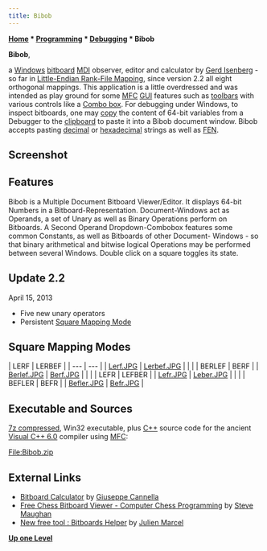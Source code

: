 ```yaml
---
title: Bibob
---
```

**[Home](Home "Home") * [Programming](Programming "Programming") * [Debugging](Debugging "Debugging") * Bibob**

**Bibob**,

a [Windows](Windows "Windows") [bitboard](Bitboards "Bitboards") [MDI](https://en.wikipedia.org/wiki/Multiple_document_interface) observer, editor and calculator by [Gerd Isenberg](Gerd_Isenberg "Gerd Isenberg") - so far in [Little-Endian Rank-File Mapping](Square_Mapping_Considerations#LittleEndianRankFileMapping "Square Mapping Considerations"), since version 2.2 all eight orthogonal mappings. This application is a little overdressed and was intended as play ground for some [MFC](https://en.wikipedia.org/wiki/Microsoft_Foundation_Class_Library) [GUI](GUI "GUI") features such as [toolbars](https://en.wikipedia.org/wiki/Toolbar) with various controls like a [Combo box](https://en.wikipedia.org/wiki/Combo_box). For debugging under Windows, to inspect bitboards, one may [copy](https://en.wikipedia.org/wiki/Cut,_copy,_and_paste) the content of 64-bit variables from a Debugger to the [clipboard](https://en.wikipedia.org/wiki/Clipboard_%28computing%29) to paste it into a Bibob document window. Bibob accepts pasting [decimal](https://en.wikipedia.org/wiki/Decimal) or [hexadecimal](https://en.wikipedia.org/wiki/Hexadecimal) strings as well as [FEN](Forsyth-Edwards_Notation "Forsyth-Edwards Notation").

## Screenshot

## [](File:Bibob.JPG) Features

Bibob is a Multiple Document Bitboard Viewer/Editor. It displays 64-bit Numbers in a Bitboard-Representation. Document-Windows act as Operands, a set of Unary as well as Binary Operations perform on Bitboards. A Second Operand Dropdown-Combobox features some common Constants, as well as Bitboards of other Document-
Windows - so that binary arithmetical and bitwise logical Operations may be performed between several Windows. Double click on a square toggles its state.

## Update 2.2

April 15, 2013

- Five new unary operators
- Persistent [Square Mapping Mode](Square_Mapping_Considerations "Square Mapping Considerations")

## Square Mapping Modes

|  LERF
|  LERBEF
|
| --- | --- |
| [Lerf.JPG](File:Lerf.JPG) | [Lerbef.JPG](File:Lerbef.JPG) |
|  |
| BERLEF
| BERF
|
| [Berlef.JPG](File:Berlef.JPG) | [Berf.JPG](File:Berf.JPG) |
|  |
|  LEFR
|  LEFBER
|
| [Lefr.JPG](File:Lefr.JPG) | [Leber.JPG](File:Leber.JPG) |
|  |
|  BEFLER
|  BEFR
|
| [Befler.JPG](File:Befler.JPG) | [Befr.JPG](File:Befr.JPG) |

## Executable and Sources

[7z compressed](https://en.wikipedia.org/wiki/7z), Win32 executable, plus [C++](Cpp "Cpp") source code for the ancient [Visual C++ 6.0](https://en.wikipedia.org/wiki/Visual_C%2B%2B#32-bit_versions) compiler using [MFC](https://en.wikipedia.org/wiki/Microsoft_Foundation_Class_Library):

[File:Bibob.zip](File:Bibob.zip "File:Bibob.zip")

## External Links

- [Bitboard Calculator](http://cinnamonchess.altervista.org/bitboard_calculator/Calc.html) by [Giuseppe Cannella](Giuseppe_Cannella "Giuseppe Cannella")
- [Free Chess Bitboard Viewer - Computer Chess Programming](http://www.chessprogramming.net/computerchess/free-chess-bitboard-viewer/) by [Steve Maughan](Steve_Maughan "Steve Maughan")
- [New free tool : Bitboards Helper](http://www.chess2u.com/t2159-new-free-tool-bitboards-helper) by [Julien Marcel](Julien_Marcel "Julien Marcel")

**[Up one Level](Debugging "Debugging")**

